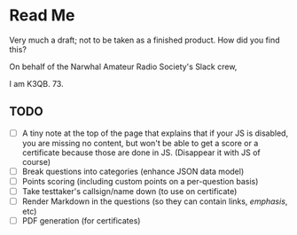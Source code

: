 # Read Me

Very much a draft; not to be taken as a finished product. How did you find this?

On behalf of the Narwhal Amateur Radio Society's Slack crew,

I am K3QB. 73.

## TODO

- [ ] A tiny note at the top of the page that explains that if your JS is disabled, you are missing no content, but won't be able to get a score or a certificate because those are done in JS. (Disappear it with JS of course)
- [ ] Break questions into categories (enhance JSON data model)
- [ ] Points scoring (including custom points on a per-question basis)
- [ ] Take testtaker's callsign/name down (to use on certificate)
- [ ] Render Markdown in the questions (so they can contain links, _emphasis_, etc)
- [ ] PDF generation (for certificates)